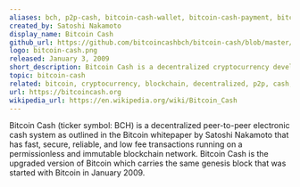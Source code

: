```yaml
---
aliases: bch, p2p-cash, bitcoin-cash-wallet, bitcoin-cash-payment, bitcoin-cash-mining
created_by: Satoshi Nakamoto
display_name: Bitcoin Cash
github_url: https://github.com/bitcoincashbch/bitcoin-cash/blob/master/README.md
logo: bitcoin-cash.png
released: January 3, 2009
short_description: Bitcoin Cash is a decentralized cryptocurrency developed by Satoshi Nakamoto.
topic: bitcoin-cash
related: bitcoin, cryptocurrency, blockchain, decentralized, p2p, cash, money
url: https://bitcoincash.org
wikipedia_url: https://en.wikipedia.org/wiki/Bitcoin_Cash
---
```

Bitcoin Cash (ticker symbol: BCH) is a decentralized peer-to-peer electronic cash system as outlined in the Bitcoin whitepaper by Satoshi Nakamoto that has fast, secure, reliable, and low fee transactions running on a permissionless and immutable blockchain network. Bitcoin Cash is the upgraded version of Bitcoin which carries the same genesis block that was started with Bitcoin in January 2009.